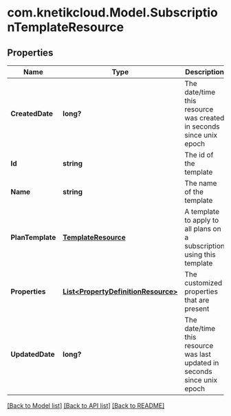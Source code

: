 # com.knetikcloud.Model.SubscriptionTemplateResource
## Properties

Name | Type | Description | Notes
------------ | ------------- | ------------- | -------------
**CreatedDate** | **long?** | The date/time this resource was created in seconds since unix epoch | [optional] 
**Id** | **string** | The id of the template | [optional] 
**Name** | **string** | The name of the template | 
**PlanTemplate** | [**TemplateResource**](TemplateResource.md) | A template to apply to all plans on a subscription using this template | [optional] 
**Properties** | [**List&lt;PropertyDefinitionResource&gt;**](PropertyDefinitionResource.md) | The customized properties that are present | [optional] 
**UpdatedDate** | **long?** | The date/time this resource was last updated in seconds since unix epoch | [optional] 

[[Back to Model list]](../README.md#documentation-for-models) [[Back to API list]](../README.md#documentation-for-api-endpoints) [[Back to README]](../README.md)

